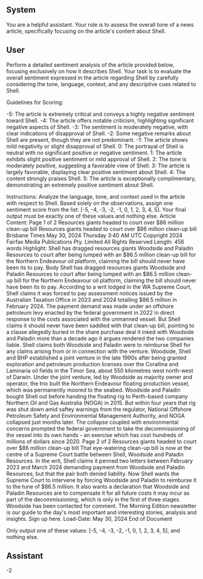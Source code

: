 ## System

You are a helpful assistant. Your role is to assess the overall tone of a news article, specifically focusing on the article's content about Shell.

## User


Perform a detailed sentiment analysis of the article provided below, focusing exclusively on how it describes Shell. Your task is to evaluate the overall sentiment expressed in the article regarding Shell by carefully considering the tone, language, context, and any descriptive cues related to Shell.

Guidelines for Scoring:

-5: The article is extremely critical and conveys a highly negative sentiment toward Shell.
-4: The article offers notable criticism, highlighting significant negative aspects of Shell.
-3: The sentiment is moderately negative, with clear indications of disapproval of Shell.
-2: Some negative remarks about Shell are present, though they are not predominant.
-1: The article shows mild negativity or slight disapproval of Shell.
0: The portrayal of Shell is neutral with no significant positive or negative sentiment.
1: The article exhibits slight positive sentiment or mild approval of Shell.
2: The tone is moderately positive, suggesting a favorable view of Shell.
3: The article is largely favorable, displaying clear positive sentiment about Shell.
4: The content strongly praises Shell.
5: The article is exceptionally complimentary, demonstrating an extremely positive sentiment about Shell.

Instructions:
Analyze the language, tone, and context used in the article with respect to Shell.
Based solely on the observations, assign one sentiment score from the list: [-5, -4, -3, -2, -1, 0, 1, 2, 3, 4, 5].
Your final output must be exactly one of these values and nothing else.
Article Content: Page 1 of 2
Resources giants headed to court over $86 million clean-up bill
Resources giants headed to court over $86 million clean-up bill
Brisbane Times
May 30, 2024 Thursday 3:40 AM UTC
Copyright 2024 Fairfax Media Publications Pty. Limited All Rights Reserved
Length: 456 words
Highlight: Shell has dragged resources giants Woodside and Paladin Resources to court after being lumped with 
an $86.5 million clean-up bill for the Northern Endeavour oil platform, claiming the bill should never have been its to 
pay.
Body
Shell has dragged resources giants Woodside and Paladin Resources to court after being lumped with an $86.5 
million clean-up bill for the Northern Endeavour oil platform, claiming the bill should never have been its to pay.
According to a writ lodged in the WA Supreme Court, Shell claims it was forced to pay assessment notices issued 
by the Australian Taxation Office in 2023 and 2024 totalling $86.5 million in February 2024.
The payment demand was made under an offshore petroleum levy enacted by the federal government in 2022 in 
direct response to the costs associated with the unmanned vessel.
But Shell claims it should never have been saddled with that clean-up bill, pointing to a clause allegedly buried in 
the share purchase deal it inked with Woodside and Paladin more than a decade ago it argues rendered the two 
companies liable.
Shell claims both Woodside and Paladin were to reimburse Shell for any claims arising from or in connection with 
the venture.
Woodside, Shell and BHP established a joint venture in the late 1990s after being granted exploration and 
petroleum production licenses over the Corallina and Laminaria oil fields in the Timor Sea, about 550 kilometres 
west north-west of Darwin.
Under the joint venture, led by Woodside as majority owner and operator, the trio built the Northern Endeavour 
floating production vessel, which was permanently moored to the seabed.
Woodside and Paladin bought Shell out before handing the floating rig to Perth-based company Northern Oil and 
Gas Australia (NOGA) in 2015.
But within four years that rig was shut down amid saftey warnings from the regulator, National Offshore Petroleum 
Safety and Environmental Management Authority, and NOGA collapsed just months later.
The collapse coupled with environmental concerns prompted the federal government to take the decommissioning 
of the vessel into its own hands - an exercise which has cost hundreds of millions of dollars since 2020.
Page 2 of 2
Resources giants headed to court over $86 million clean-up bill
That eye-watering clean-up bill is now at the centre of a Supreme Court battle between Shell, Woodside and 
Paladin Resources.
In the writ, Shell claims it penned two letters between February 2023 and March 2024 demanding payment from 
Woodside and Paladin Resources, but that the pair both denied liability.
Now Shell wants the Supreme Court to intervene by forcing Woodside and Paladin to reimburse it to the tune of 
$86.5 million.
It also wants a declaration that Woodside and Paladin Resources are to compensate it for all future costs it may 
incur as part of the decommissioning, which is only in the first of three stages.
Woodside has been contacted for comment.
The Morning Edition newsletter is our guide to the day's most important and interesting stories, analysis 
and insights. Sign up here.
Load-Date: May 30, 2024
End of Document

Only output one of these values: [-5, -4, -3, -2, -1, 0, 1, 2, 3, 4, 5], and nothing else.
                

## Assistant

-2

